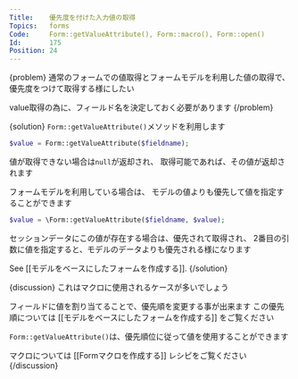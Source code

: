 ```yaml
---
Title:    優先度を付けた入力値の取得
Topics:   forms
Code:     Form::getValueAttribute(), Form::macro(), Form::open()
Id:       175
Position: 24
---
```


{problem}
通常のフォームでの値取得とフォームモデルを利用した値の取得で、
優先度をつけて取得する様にしたい

value取得の為に、フィールド名を決定しておく必要があります
{/problem}

{solution}
`Form::getValueAttribute()`メソッドを利用します

```php
$value = Form::getValueAttribute($fieldname);
```

値が取得できない場合は`null`が返却され、
取得可能であれば、その値が返却されます

フォームモデルを利用している場合は、
モデルの値よりも優先して値を指定することができます

```php
$value = \Form::getValueAttribute($fieldname, $value);
```

セッションデータにこの値が存在する場合は、優先されて取得され、
2番目の引数に値を指定すると、モデルのデータよりも優先される様になります

See [[モデルをベースにしたフォームを作成する]].
{/solution}

{discussion}
これはマクロに使用されるケースが多いでしょう

フィールドに値を割り当てることで、優先順を変更する事が出来ます
この優先順については [[モデルをベースにしたフォームを作成する]] をご覧ください

`Form::getValueAttribute()`は、優先順位に従って値を使用することができます

マクロについては [[Formマクロを作成する]] レシピをご覧ください
{/discussion}
